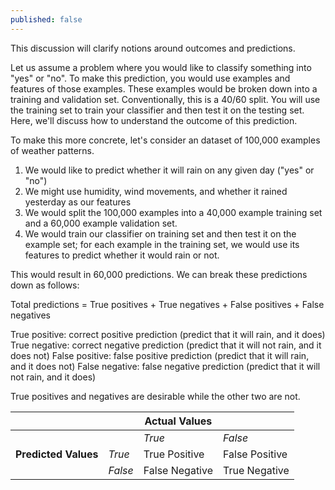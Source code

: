 ```yaml
---
published: false
---
```

This discussion will clarify notions around outcomes and predictions.

Let us assume a problem where you would like to classify something into "yes" or "no". To make this prediction, you would use examples and features of those examples. These examples would be broken down into a training and validation set. Conventionally, this is a 40/60 split. You will use the training set to train your classifier and then test it on the testing set. Here, we'll discuss how to understand the outcome of this prediction.

To make this more concrete, let's consider an dataset of 100,000 examples of weather patterns.

1. We would like to predict whether it will rain on any given day ("yes" or "no")
2. We might use humidity, wind movements, and whether it rained yesterday as our features
3. We would split the 100,000 examples into a 40,000 example training set and a 60,000 example validation set.
4. We would train our classifier on training set and then test it on the example set; for each example in the training set, we would use its features to predict whether it would rain or not.

This would result in 60,000 predictions. We can break these predictions down as follows:

Total predictions = True positives + True negatives + False positives + False negatives

True positive: correct positive prediction (predict that it will rain, and it does)
True negative: correct negative prediction (predict that it will not rain, and it does not)
False positive: false positive prediction (predict that it will rain, and it does not)
False negative: false negative prediction (predict that it will not rain, and it does)

True positives and negatives are desirable while the other two are not.

|  	|  	| **Actual Values** 	|  	|
|------------------	|-------	|----------------	|----------------	|
|  	|  	| _True_ 	| _False_ 	|
| **Predicted Values** 	| _True_ 	| True Positive 	| False Positive 	|
|  	| _False_ 	| False Negative 	| True Negative 	|

